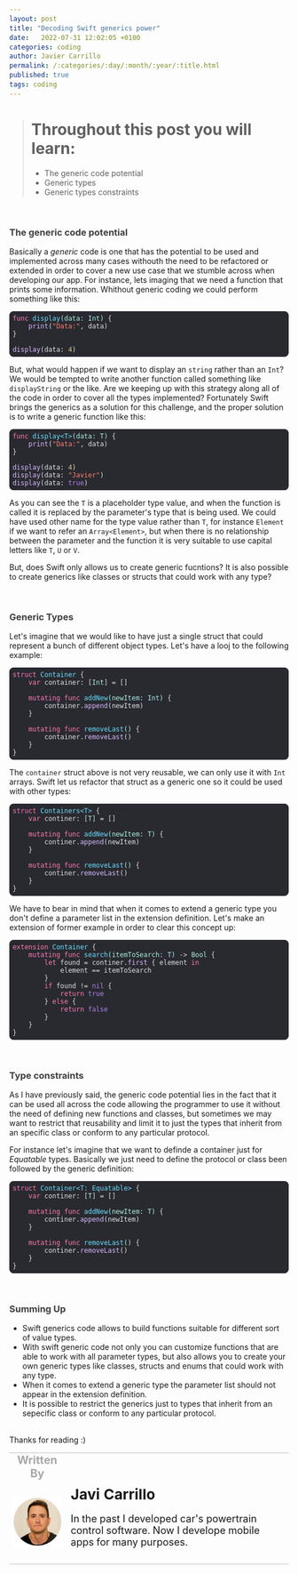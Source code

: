 ```yaml
---
layout: post
title: "Decoding Swift generics power"
date:   2022-07-31 12:02:05 +0100
categories: coding
author: Javier Carrillo
permalink: /:categories/:day/:month/:year/:title.html
published: true
tags: coding
---
```

> # Throughout this post you will learn:
>
> - The generic code potential
> - Generic types
> - Generic types constraints

<br>
<h3 style="color: #403F3F">The generic code potential</h3>

Basically a *generic* code is one that has the potential to be used and implemented across many cases withouth the need to be refactored or extended in order to cover a new use case that we stumble across when developing our app.
For instance, lets imaging that we need a function that prints some information. Whithout generic coding we could perform something like this:

<style>.hljs-quote{color:#7F8C98;}.hljs-addition{color:#FF8170;}.hljs-symbol{color:#FF8170;}.hljs-bullet{color:#FF8170;}.hljs-link{color:#DABAFF;}.hljs-meta{color:#B281EB;}.hljs-strong{font-weight:bold;}.hljs-variable{color:#DABAFF;}.hljs-string{color:#FF8170;}.hljs-attribute{color:#DABAFF;}.hljs-function{color:#6BDFFF;}.hljs-selector-tag{color:#FF7AB2;}.hljs-deletion{color:#DABAFF;}.hljs-type{color:#ACF2E4;}.hljs-comment{color:#7F8C98;}.hljs-builtin-name{color: #B281EB;}.hljs-class{color:#6BDFFF;}.hljs-regexp{color:#DABAFF;}.hljs-number{color: #D9C97C;}.hljs-params{color:#ACF2E4;}.hljs-name{color:#DABAFF;}.hljs-section{color:#6BDFFF;}.hljs-template-variable{color:#DABAFF;}.hljs-emphasis{font-style:italic;}.hljs-title{color:#6BDFFF;}.hljs{display:block;color:#E0E0E0;padding:0.5em;}.hljs-built_in{color: #B281EB;}.hljs-literal{color: #B281EB;}.hljs-selector-class{color:#DABAFF;}.hljs-selector-id{color:#DABAFF;}.hljs-tag{color:#DABAFF;}.hljs-keyword{color:#FF7AB2;}</style>

<pre style="background-color: #292A30; border-radius:8px; border-top: 0px solid gray; border-left: 0px solid gray; border-right: 0px solid gray; border-bottom: 0px solid #DDDDDD"><code class="hljs" style="background:#292A30;border-radius:8px"><span class="hljs-function"><span class="hljs-keyword">func</span> <span class="hljs-title">display</span><span class="hljs-params">(data: Int)</span></span> {
   <span class="hljs-attribute"> print</span>(<span class="hljs-string">"Data:"</span>, data)
}
<span class="hljs-attribute">
display</span>(data: <span class="hljs-number">4</span>)</code></pre>

But, what would happen if we want to display an `string` rather than an `Int`? We would be tempted to write another function called something like `displayString` or the like. Are we keeping up with this strategy along all of the code in order to cover all the types implemented? Fortunately Swift brings the generics as a solution for this challenge, and the proper solution is to write a generic function like this:

<style>.hljs-link{color:#DABAFF;}.hljs-number{color: #D9C97C;}.hljs-symbol{color:#FF8170;}.hljs-strong{font-weight:bold;}.hljs-literal{color: #B281EB;}.hljs-title{color:#6BDFFF;}.hljs-comment{color:#7F8C98;}.hljs-built_in{color: #B281EB;}.hljs-emphasis{font-style:italic;}.hljs-attribute{color:#DABAFF;}.hljs-function{color:#6BDFFF;}.hljs-meta{color:#B281EB;}.hljs-bullet{color:#FF8170;}.hljs{display:block;padding:0.5em;color:#E0E0E0;}.hljs-builtin-name{color: #B281EB;}.hljs-keyword{color:#FF7AB2;}.hljs-template-variable{color:#DABAFF;}.hljs-string{color:#FF8170;}.hljs-name{color:#DABAFF;}.hljs-section{color:#6BDFFF;}.hljs-addition{color:#FF8170;}.hljs-quote{color:#7F8C98;}.hljs-regexp{color:#DABAFF;}.hljs-class{color:#6BDFFF;}.hljs-params{color:#ACF2E4;}.hljs-selector-id{color:#DABAFF;}.hljs-type{color:#ACF2E4;}.hljs-selector-class{color:#DABAFF;}.hljs-variable{color:#DABAFF;}.hljs-tag{color:#DABAFF;}.hljs-deletion{color:#DABAFF;}.hljs-selector-tag{color:#FF7AB2;}</style>

<pre style="background-color: #292A30; border-radius:8px; border-top: 0px solid gray; border-left: 0px solid gray; border-right: 0px solid gray; border-bottom: 0px solid #DDDDDD"><code class="hljs" style="background:#292A30;border-radius:8px"><span class="hljs-function"><span class="hljs-keyword">func</span> <span class="hljs-title">display</span>&lt;T&gt;<span class="hljs-params">(data: T)</span></span> {
   <span class="hljs-attribute"> print</span>(<span class="hljs-string">"Data:"</span>, data)
}
<span class="hljs-attribute">
display</span>(data: <span class="hljs-number">4</span>)<span class="hljs-attribute">
display</span>(data: <span class="hljs-string">"Javier"</span>)<span class="hljs-attribute">
display</span>(data: <span class="hljs-literal">true</span>)</code></pre>

As you can see the `T` is a placeholder type value, and when the function is called it is replaced by the parameter's type that is being used. We could have used other name for the type value rather than `T`, for instance `Element` if we want to refer an `Array<Element>`, but when there is no relationship between the parameter and the function it is very suitable to use capital letters like `T`, `U` or `V`.

But, does Swift only allows us to create generic fucntions? It is also possible to create generics like classes or structs that could work with any type?

<br>
<h3 style="color: #403F3F">Generic Types</h3>

Let's imagine that we would like to have just a single struct that could represent a bunch of different object types. Let's have a looj to the following example:

<style>.hljs-template-variable{color:#DABAFF;}.hljs-params{color:#ACF2E4;}.hljs-function{color:#6BDFFF;}.hljs-keyword{color:#FF7AB2;}.hljs-comment{color:#7F8C98;}.hljs-title{color:#6BDFFF;}.hljs-emphasis{font-style:italic;}.hljs-meta{color:#B281EB;}.hljs-selector-tag{color:#FF7AB2;}.hljs-builtin-name{color: #B281EB;}.hljs-selector-id{color:#DABAFF;}.hljs-number{color: #D9C97C;}.hljs-regexp{color:#DABAFF;}.hljs-strong{font-weight:bold;}.hljs-string{color:#FF8170;}.hljs-symbol{color:#FF8170;}.hljs-type{color:#ACF2E4;}.hljs-name{color:#DABAFF;}.hljs-link{color:#DABAFF;}.hljs-deletion{color:#DABAFF;}.hljs-section{color:#6BDFFF;}.hljs{padding:0.5em;color:#E0E0E0;display:block;}.hljs-literal{color: #B281EB;}.hljs-tag{color:#DABAFF;}.hljs-quote{color:#7F8C98;}.hljs-variable{color:#DABAFF;}.hljs-built_in{color: #B281EB;}.hljs-bullet{color:#FF8170;}.hljs-class{color:#6BDFFF;}.hljs-addition{color:#FF8170;}.hljs-attribute{color:#DABAFF;}.hljs-selector-class{color:#DABAFF;}</style>

<pre style="background-color: #292A30; border-radius:8px; border-top: 0px solid gray; border-left: 0px solid gray; border-right: 0px solid gray; border-bottom: 0px solid #DDDDDD"><code class="hljs" style="background:#292A30;border-radius:8px"><span class="hljs-class"><span class="hljs-keyword">struct</span> <span class="hljs-title">Container</span> </span>{
    <span class="hljs-keyword">var</span> container: [<span class="hljs-type">Int</span>] = []
    
    <span class="hljs-keyword">mutating</span> <span class="hljs-function"><span class="hljs-keyword">func</span> <span class="hljs-title">addNew</span><span class="hljs-params">(newItem: Int)</span></span> {
        container.<span class="hljs-attribute">append</span>(newItem)
    }
    
    <span class="hljs-keyword">mutating</span> <span class="hljs-function"><span class="hljs-keyword">func</span> <span class="hljs-title">removeLast</span><span class="hljs-params">()</span></span> {
        container.<span class="hljs-attribute">removeLast</span>()
    }
}</code></pre>

The `container` struct above is not very reusable, we can only use it with `Int` arrays. Swift let us refactor that struct as a generic one so it could be used with other types:

<style>.hljs-builtin-name{color: #B281EB;}.hljs-keyword{color:#FF7AB2;}.hljs-deletion{color:#DABAFF;}.hljs-selector-class{color:#DABAFF;}.hljs-attribute{color:#DABAFF;}.hljs-bullet{color:#FF8170;}.hljs-regexp{color:#DABAFF;}.hljs-strong{font-weight:bold;}.hljs-addition{color:#FF8170;}.hljs-comment{color:#7F8C98;}.hljs-class{color:#6BDFFF;}.hljs-tag{color:#DABAFF;}.hljs-params{color:#ACF2E4;}.hljs-quote{color:#7F8C98;}.hljs-name{color:#DABAFF;}.hljs-link{color:#DABAFF;}.hljs-selector-id{color:#DABAFF;}.hljs-emphasis{font-style:italic;}.hljs-built_in{color: #B281EB;}.hljs-literal{color: #B281EB;}.hljs-type{color:#ACF2E4;}.hljs-variable{color:#DABAFF;}.hljs-title{color:#6BDFFF;}.hljs-meta{color:#B281EB;}.hljs{color:#E0E0E0;display:block;padding:0.5em;}.hljs-template-variable{color:#DABAFF;}.hljs-string{color:#FF8170;}.hljs-number{color: #D9C97C;}.hljs-function{color:#6BDFFF;}.hljs-section{color:#6BDFFF;}.hljs-symbol{color:#FF8170;}.hljs-selector-tag{color:#FF7AB2;}</style>

<pre style="background-color: #292A30; border-radius:8px; border-top: 0px solid gray; border-left: 0px solid gray; border-right: 0px solid gray; border-bottom: 0px solid #DDDDDD"><code class="hljs" style="background:#292A30;border-radius:8px"><span class="hljs-class"><span class="hljs-keyword">struct</span> <span class="hljs-title">Containers</span>&lt;<span class="hljs-title">T</span>&gt; </span>{
    <span class="hljs-keyword">var</span> continer: [<span class="hljs-type">T</span>] = []
    
    <span class="hljs-keyword">mutating</span> <span class="hljs-function"><span class="hljs-keyword">func</span> <span class="hljs-title">addNew</span><span class="hljs-params">(newItem: T)</span></span> {
        continer.<span class="hljs-attribute">append</span>(newItem)
    }
    
    <span class="hljs-keyword">mutating</span> <span class="hljs-function"><span class="hljs-keyword">func</span> <span class="hljs-title">removeLast</span><span class="hljs-params">()</span></span> {
        continer.<span class="hljs-attribute">removeLast</span>()
    }
}</code></pre>

We have to bear in mind that when it comes to extend a generic type you don't define a parameter list in the extension definition. Let's make an extension of former example in order to clear this concept up:

<style>.hljs{color:#E0E0E0;display:block;padding:0.5em;}.hljs-string{color:#FF8170;}.hljs-comment{color:#7F8C98;}.hljs-variable{color:#DABAFF;}.hljs-class{color:#6BDFFF;}.hljs-bullet{color:#FF8170;}.hljs-number{color: #D9C97C;}.hljs-template-variable{color:#DABAFF;}.hljs-name{color:#DABAFF;}.hljs-title{color:#6BDFFF;}.hljs-symbol{color:#FF8170;}.hljs-literal{color: #B281EB;}.hljs-quote{color:#7F8C98;}.hljs-params{color:#ACF2E4;}.hljs-deletion{color:#DABAFF;}.hljs-link{color:#DABAFF;}.hljs-tag{color:#DABAFF;}.hljs-selector-class{color:#DABAFF;}.hljs-regexp{color:#DABAFF;}.hljs-meta{color:#B281EB;}.hljs-selector-id{color:#DABAFF;}.hljs-section{color:#6BDFFF;}.hljs-strong{font-weight:bold;}.hljs-attribute{color:#DABAFF;}.hljs-addition{color:#FF8170;}.hljs-type{color:#ACF2E4;}.hljs-function{color:#6BDFFF;}.hljs-builtin-name{color: #B281EB;}.hljs-built_in{color: #B281EB;}.hljs-emphasis{font-style:italic;}.hljs-keyword{color:#FF7AB2;}.hljs-selector-tag{color:#FF7AB2;}</style>

<pre style="background-color: #292A30; border-radius:8px; border-top: 0px solid gray; border-left: 0px solid gray; border-right: 0px solid gray; border-bottom: 0px solid #DDDDDD"><code class="hljs" style="background:#292A30;border-radius:8px"><span class="hljs-class"><span class="hljs-keyword">extension</span> <span class="hljs-title">Container</span> </span>{
    <span class="hljs-keyword">mutating</span> <span class="hljs-function"><span class="hljs-keyword">func</span> <span class="hljs-title">search</span><span class="hljs-params">(itemToSearch: T)</span></span> -&gt; <span class="hljs-type">Bool</span> {
        <span class="hljs-keyword">let</span> found = continer.<span class="hljs-attribute">first</span> { element <span class="hljs-keyword">in</span>
            element == itemToSearch
        }
        <span class="hljs-keyword">if</span> found != <span class="hljs-literal">nil</span> {
            <span class="hljs-keyword">return</span> <span class="hljs-literal">true</span>
        } <span class="hljs-keyword">else</span> {
            <span class="hljs-keyword">return</span> <span class="hljs-literal">false</span>
        }
    }
}</code></pre>

<br>
<h3 style="color: #403F3F">Type constraints</h3>

As I have previously said, the generic code potential lies in the fact that it can be used all across the code allowing the programmer to use it without the need of defining new functions and classes, but sometimes we may want to restrict that reusability and limit it to just the types that inherit from an specific class or conform to any particular protocol.

For instance let's imagine that we want to definde a container just for *Equatable* types. Basically we just need to define the protocol or class been followed by the generic definition:

<style>.hljs-meta{color:#B281EB;}.hljs-symbol{color:#FF8170;}.hljs-tag{color:#DABAFF;}.hljs-selector-class{color:#DABAFF;}.hljs-built_in{color: #B281EB;}.hljs-name{color:#DABAFF;}.hljs-link{color:#DABAFF;}.hljs-class{color:#6BDFFF;}.hljs-bullet{color:#FF8170;}.hljs-strong{font-weight:bold;}.hljs-attribute{color:#DABAFF;}.hljs-template-variable{color:#DABAFF;}.hljs-literal{color: #B281EB;}.hljs-quote{color:#7F8C98;}.hljs{padding:0.5em;color:#E0E0E0;display:block;}.hljs-selector-tag{color:#FF7AB2;}.hljs-title{color:#6BDFFF;}.hljs-selector-id{color:#DABAFF;}.hljs-keyword{color:#FF7AB2;}.hljs-regexp{color:#DABAFF;}.hljs-number{color: #D9C97C;}.hljs-builtin-name{color: #B281EB;}.hljs-params{color:#ACF2E4;}.hljs-section{color:#6BDFFF;}.hljs-string{color:#FF8170;}.hljs-deletion{color:#DABAFF;}.hljs-type{color:#ACF2E4;}.hljs-function{color:#6BDFFF;}.hljs-addition{color:#FF8170;}.hljs-comment{color:#7F8C98;}.hljs-emphasis{font-style:italic;}.hljs-variable{color:#DABAFF;}</style>

<pre style="background-color: #292A30; border-radius:8px; border-top: 0px solid gray; border-left: 0px solid gray; border-right: 0px solid gray; border-bottom: 0px solid #DDDDDD"><code class="hljs" style="background:#292A30;border-radius:8px"><span class="hljs-class"><span class="hljs-keyword">struct</span> <span class="hljs-title">Container</span>&lt;<span class="hljs-title">T</span>: <span class="hljs-title">Equatable</span>&gt; </span>{
    <span class="hljs-keyword">var</span> continer: [<span class="hljs-type">T</span>] = []
    
    <span class="hljs-keyword">mutating</span> <span class="hljs-function"><span class="hljs-keyword">func</span> <span class="hljs-title">addNew</span><span class="hljs-params">(newItem: T)</span></span> {
        continer.<span class="hljs-attribute">append</span>(newItem)
    }
    
    <span class="hljs-keyword">mutating</span> <span class="hljs-function"><span class="hljs-keyword">func</span> <span class="hljs-title">removeLast</span><span class="hljs-params">()</span></span> {
        continer.<span class="hljs-attribute">removeLast</span>()
    }
}</code></pre>


<br>
<h3 style="color: #403F3F">Summing Up</h3>

- Swift generics code allows to build functions suitable for different sort of value types.
- With swift generic code not only you can customize functions that are able to work with all parameter types, but also allows you to create your own generic types like classes, structs and enums that could work with any type.
- When it comes to extend a generic type the parameter list should not appear in the extension definition.
- It is possible to restrict the generics just to types that inherit from an sepecific class or conform to any particular protocol.

<br>
Thanks for reading :)

<br>
<table style="width: 100%; overflow: scroll; border-right: 0px solid gray; border-left: 0px solid gray">
    <tr style="border-right: 0px solid gray; border-left: 0px solid gray">
        <td style="width: 20%; border-top: 2px solid #DDDDDD; border-left: 0px solid gray; border-right: 0px solid gray; border-bottom: 0px solid gray; text-align: center; vertical-align: center; padding: 0px">
            <p style="color: #A8A8A8; font-size: 20px; margin: 0px 0px"><b>Written By</b></p>
        </td>
        <td style="border-top: 2px solid #DDDDDD; border-left: 0px solid gray; border-right: 0px solid gray; border-bottom: 0px solid gray; text-align: center; vertical-align: center; padding: 0px">
            <p style="color: #A8A8A8; font-size: 20px"><b></b></p>
        </td>
    </tr>
    <tr style="border-right: 0px solid gray; border-left: 0px solid gray">
        <td style="border-top: 0px solid gray; border-left: 0px solid gray; border-right: 0px solid gray; border-bottom: 2px solid #DDDDDD; color: gray; font-size: 20px; background-color: #FDFDFD; text-align: center; vertical-align: center; horizontal-align: center; padding: 5px">
        <img style="display: block; margin-left: auto; margin-right: auto; width: 100%; object-fit: contain" src="/assets/img/yo.png">
        </td>
        <td style="border-top: 0px solid gray; border-left: 0px solid gray; border-right: 0px solid gray; border-bottom: 2px solid #DDDDDD; background-color: #FDFDFD; text-align: left; vertical-align: center; padding: 10px">
            <p style="font-size: 26px; margin: 0px 0px"><b>Javi Carrillo</b></p>
            <p style="font-size: 18px">In the past I developed car's powertrain control software. Now I develope mobile apps for many purposes.</p>
        </td>
    </tr>
</table>




